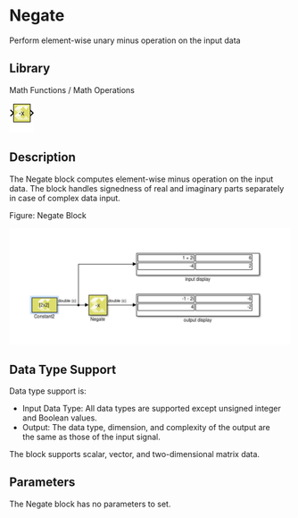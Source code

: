 # Negate

Perform element-wise unary minus operation on the input data

## Library

Math Functions / Math Operations

![](./Images/block.png)

## Description

The Negate block computes element-wise minus operation on the input
data. The block handles signedness of real and imaginary parts
separately in case of complex data input.

Figure: Negate Block

![](./Images/cca1532106955931.png)

## Data Type Support

Data type support is:

- Input Data Type: All data types are supported except unsigned integer
  and Boolean values.
- Output: The data type, dimension, and complexity of the output are
  the same as those of the input signal.

The block supports scalar, vector, and two-dimensional matrix data.

## Parameters

The Negate block has no parameters to set.

